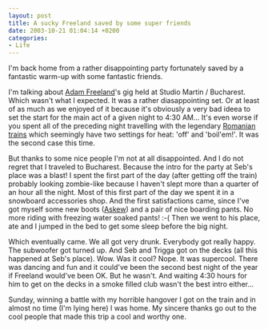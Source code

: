 ```yaml
---
layout: post
title: A sucky Freeland saved by some super friends
date: 2003-10-21 01:04:14 +0200
categories:
- Life
---
```

<p>I'm back home from a rather disappointing party fortunately saved by a fantastic warm-up with some fantastic friends.</p>
<p>I'm talking about <a href="http://www.freeland.fm/">Adam Freeland</a>'s gig held at Studio Martin / Bucharest. Which wasn't what I expected. It was a rather diasappointing set. Or at least of as much as we enjoyed of it because it's obviously a very bad ideea to set the start for the main act of a given night to 4:30 AM... It's even worse if you spent all of the preceding night travelling with the legendary <a href="http://www.cfr.ro">Romanian trains</a> which seemingly have two settings for heat: 'off' and 'boil'em!'. It was the second case this time.</p>
<p>But thanks to some nice people I'm not at all disappointed. And I do not regret that I traveled to Bucharest. Because the intro for the party at Seb's place was a blast! I spent the first part of the day (after getting off the train) probably looking zombie-like because I haven't slept more than a quarter of an hour all the night. Most of this first part of the day we spent it in a snowboard accessories shop. And the first satisfactions came, since I've got myself some new boots (<a href="http://www.askew.it/">Askew</a>) and a pair of nice boarding pants. No more riding with freezing water soaked pants! :-( Then we went to his place, ate and I jumped in the bed to get some sleep before the big night.</p>
<p>Which eventually came. We all got very drunk. Everybody got really happy. The subwoofer got turned up. And Seb and Trigga got on the decks (all this happened at Seb's place). Wow. Was it cool? Nope. It was supercool. There was dancing and fun and it could've been the second best night of the year if Freeland would've been OK. But he wasn't. And waiting 4:30 hours for him to get on the decks in a smoke filled club wasn't the best intro either...</p>
<p>Sunday, winning a battle with my horrible hangover I got on the train and in almost no time (I'm lying here) I was home. My sincere thanks go out to the cool people that made this trip a cool and worthy one.</p>
